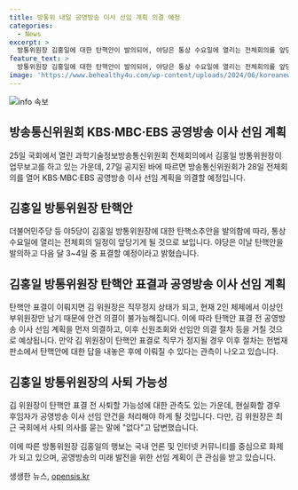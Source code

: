```yaml
---
title: 방통위 내일 공영방송 이사 선임 계획 의결 예정
categories:
  - News
excerpt: >
  방통위원장 김홍일에 대한 탄핵안이 발의되어, 야당은 통상 수요일에 열리는 전체회의를 앞당겨 탄핵안 표결을 예고했다. 김 위원장의 직무가 정지될 경우, 후임자가 공영방송 이사 선임 안건을 처리해야 하며, 탄핵안에 대한 답은 헌법재판소에서 내놓게 될 것으로 보인다. 요약: 김홍일 방통위원장 탄핵안 발의, 표결 전 공영방송 이사 선임안 먼저 의결될 전망.
feature_text: >
  방통위원장 김홍일에 대한 탄핵안이 발의되어, 야당은 통상 수요일에 열리는 전체회의를 앞당겨 탄핵안 표결을 예고했다. 김 위원장의 직무가 정지될 경우, 후임자가 공영방송 이사 선임 안건을 처리해야 하며, 탄핵안에 대한 답은 헌법재판소에서 내놓게 될 것으로 보인다. 요약: 김홍일 방통위원장 탄핵안 발의, 표결 전 공영방송 이사 선임안 먼저 의결될 전망.
image: 'https://www.behealthy4u.com/wp-content/uploads/2024/06/koreanews.jpg'
---
```


<p><img src="https://www.behealthy4u.com/wp-content/uploads/2024/06/koreanews.jpg" alt="info 속보" /></p>

<h2 data-ke-size="size26">방송통신위원회 KBS·MBC·EBS 공영방송 이사 선임 계획</h2>

<p data-ke-size="size16">25일 국회에서 열린 과학기술정보방송통신위원회 전체회의에서 김홍일 방통위원장이 업무보고를 하고 있는 가운데, 27일 공지된 바에 따르면 방송통신위원회가 28일 전체회의를 열어 KBS·MBC·EBS 공영방송 이사 선임 계획을 의결할 예정입니다. </p>

<h2 data-ke-size="size26">김홍일 방통위원장 탄핵안</h2>

<p data-ke-size="size16">더불어민주당 등 야5당이 김홍일 방통위원장에 대한 탄핵소추안을 발의함에 따라, 통상 수요일에 열리는 전체회의 일정이 앞당기게 될 것으로 보입니다. 야당은 이날 탄핵안을 발의하고 다음 달 3~4일 중 표결할 예정이라고 밝혔습니다.</p>

<h2 data-ke-size="size26">김홍일 방통위원장 탄핵안 표결과 공영방송 이사 선임 계획</h2>

<p data-ke-size="size16">탄핵안 표결이 이뤄지면 김 위원장은 직무정지 상태가 되고, 현재 2인 체제에서 이상인 부위원장만 남기 때문에 안건 의결이 불가능해집니다. 이에 따라 탄핵안 표결 전 공영방송 이사 선임 계획을 먼저 의결하고, 이후 신원조회와 선임안 의결 절차 등을 거칠 것으로 예상됩니다. 만약 김 위원장이 탄핵안 표결로 직무가 정지될 경우 이후 절차는 헌법재판소에서 탄핵안에 대한 답을 내놓은 후에 이뤄질 수 있다는 관측이 나오고 있습니다.</p>

<h2 data-ke-size="size26">김홍일 방통위원장의 사퇴 가능성</h2>

<p data-ke-size="size16">김 위원장이 탄핵안 표결 전 사퇴할 가능성에 대한 관측도 있는 가운데, 현실화할 경우 후임자가 공영방송 이사 선임 안건을 처리해야 하게 될 것입니다. 다만, 김 위원장은 최근 국회에서 사퇴 의사를 묻는 말에 "없다"고 답변했습니다.</p>

<p>이에 따른 방통위원장 김홍일의 행보는 국내 언론 및 인터넷 커뮤니티를 중심으로 화제가 되고 있으며, 공영방송의 미래 발전을 위한 선임 계획이 큰 관심을 받고 있습니다.</p>
생생한 뉴스, <a href="https://opensis.kr" rel="dofollow">opensis.kr</a>


